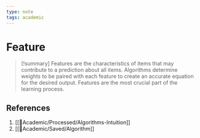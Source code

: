 ```yaml
---
type: note
tags: academic
---
```


# Feature

> [!summary] 
> Features are the characteristics of items that may contribute to a prediction about all items. Algorithms determine weights to be paired with each feature to create an accurate equation for the desired output. Features are the most crucial part of the learning process.

## References
1. [[🧪Academic/Processed/Algorithms-Intuition]]
2. [[🧪Academic/Saved/Algorithm]]